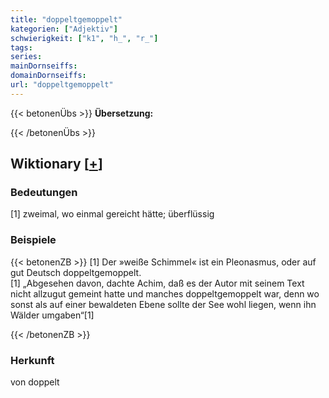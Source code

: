 ```yaml
---
title: "doppeltgemoppelt"
kategorien: ["Adjektiv"]
schwierigkeit: ["k1", "h_", "r_"]
tags:
series:
mainDornseiffs:
domainDornseiffs:
url: "doppeltgemoppelt"
---
```


{{< betonenÜbs >}}
**Übersetzung:**  
  
{{< /betonenÜbs >}}

## Wiktionary [[+](https://de.wiktionary.org/wiki/doppeltgemoppelt)]

### Bedeutungen
[1] zweimal, wo einmal gereicht hätte; überflüssig  

### Beispiele
{{< betonenZB >}}
[1] Der »weiße Schimmel« ist ein Pleonasmus, oder auf gut Deutsch doppeltgemoppelt.  
[1] „Abgesehen davon, dachte Achim, daß es der Autor mit seinem Text nicht allzugut gemeint hatte und manches doppeltgemoppelt war, denn wo sonst als auf einer bewaldeten Ebene sollte der See wohl liegen, wenn ihn Wälder umgaben“[1]  

{{< /betonenZB >}}
### Herkunft
von doppelt  


